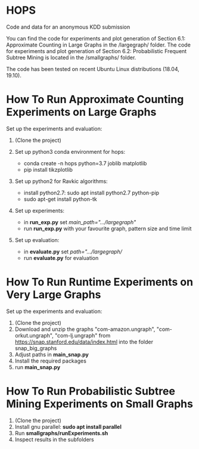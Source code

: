 # HOPS
Code and data for an anonymous KDD submission

You can find the code for experiments and plot generation of Section 6.1: Approximate Counting in Large Graphs in the /largegraph/ folder.
The code for experiments and plot generation of Section 6.2: Probabilistic Frequent Subtree Mining is located in the /smallgraphs/ folder.

The code has been tested on recent Ubuntu Linux distributions (18.04, 19.10).

# How To Run Approximate Counting Experiments on Large Graphs

Set up the experiments and evaluation:
1. (Clone the project)
2. Set up python3 conda environment for hops:
   * conda create -n hops python=3.7 joblib matplotlib
   * pip install tikzplotlib
3. Set up python2 for Ravkic algorithms:
   * install python2.7: sudo apt install python2.7 python-pip
   * sudo apt-get install python-tk

4. Set up experiments:
   * in **run_exp.py** set *main_path=".../largegraph"*
   * run **run_exp.py** with your favourite graph, pattern size and time limit
5. Set up evaluation:
   * in **evaluate.py** set *path=".../largegraph/*
   * run **evaluate.py** for evaluation 

# How To Run Runtime Experiments on Very Large Graphs
Set up the experiments and evaluation:
1. (Clone the project)
2. Download and unzip the graphs "com-amazon.ungraph", "com-orkut.ungraph", "com-lj.ungraph" from https://snap.stanford.edu/data/index.html into the folder snap_big_graphs
3. Adjust paths in **main_snap.py**
4. Install the required packages
5. run **main_snap.py**

# How To Run Probabilistic Subtree Mining Experiments on Small Graphs

1. (Clone the project)
2. Install gnu parallel: **sudo apt install parallel**
3. Run **smallgraphs/runExperiments.sh**
4. Inspect results in the subfolders
